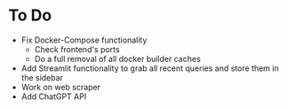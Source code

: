 # To Do
- Fix Docker-Compose functionality
    - Check frontend's ports
    - Do a full removal of all docker builder caches
- Add Streamlit functionality to grab all recent queries and store them in the sidebar
- Work on web scraper
- Add ChatGPT API
